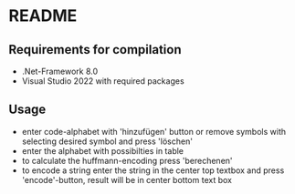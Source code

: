 # README

## Requirements for compilation

- .Net-Framework 8.0
- Visual Studio 2022 with required packages

## Usage

- enter code-alphabet with 'hinzufügen' button or remove symbols with selecting desired symbol and press 'löschen'
- enter the alphabet with possibilties in table
- to calculate the huffmann-encoding press 'berechenen'
- to encode a string enter the string in the center top textbox and press 'encode'-button, result will be in center bottom text box

